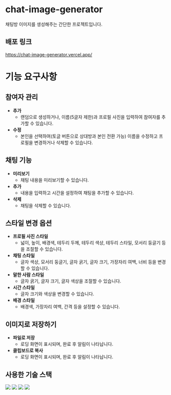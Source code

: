 # chat-image-generator

채팅방 이미지를 생성해주는 간단한 프로젝트입니다.

## 배포 링크

https://chat-image-generator.vercel.app/

# 기능 요구사항

## 참여자 관리

- **추가**
  - 랜덤으로 생성하거나, 이름(5글자 제한)과 프로필 사진을 입력하여 참여자를 추가할 수 있습니다.
- **수정**
  - 본인을 선택하여(토글 버튼으로 상대방과 본인 전환 가능) 이름을 수정하고 프로필을 변경하거나 삭제할 수 있습니다.

## 채팅 기능

- **미리보기**
  - 채팅 내용을 미리보기할 수 있습니다.
- **추가**
  - 내용을 입력하고 시간을 설정하여 채팅을 추가할 수 있습니다.
- **삭제**
  - 채팅을 삭제할 수 있습니다.

## 스타일 변경 옵션

- **프로필 사진 스타일**
  - 넓이, 높이, 배경색, 테두리 두께, 테두리 색상, 테두리 스타일, 모서리 둥글기 등을 조절할 수 있습니다.
- **채팅 스타일**
  - 글자 색상, 모서리 둥글기, 글자 굵기, 글자 크기, 가장자리 여백, 너비 등을 변경할 수 있습니다.
- **말한 사람 스타일**
  - 글자 굵기, 글자 크기, 글자 색상을 조절할 수 있습니다.
- **시간 스타일**
  - 글자 크기와 색상을 변경할 수 있습니다.
- **배경 스타일**
  - 배경색, 가장자리 여백, 간격 등을 설정할 수 있습니다.

## 이미지로 저장하기

- **파일로 저장**
  - 로딩 화면이 표시되며, 완료 후 알림이 나타납니다.
- **클립보드로 복사**
  - 로딩 화면이 표시되며, 완료 후 알림이 나타납니다.
 

## 사용한 기술 스택
<div>
  <img src="https://img.shields.io/badge/next.js-000000?style=for-the-badge&logo=next.js&logoColor=white" /> 
  <img src="https://img.shields.io/badge/javascript-F7DF1E?style=for-the-badge&logo=javascript&logoColor=black" /> 
  <img src="https://img.shields.io/badge/typescript-3178C6?style=for-the-badge&logo=typescript&logoColor=white" />
  <img src="https://img.shields.io/badge/tailwindcss-06B6D4?style=for-the-badge&logo=tailwindcss&logoColor=white" />
</div>
